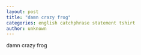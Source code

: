 ```yaml
---
layout: post
title: "damn crazy frog"
categories: english catchphrase statement tshirt
author: unknown
---
```

damn crazy frog
